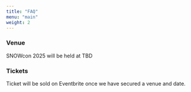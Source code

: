 ```yaml
---
title: "FAQ"
menu: "main"
weight: 2
---
```


### Venue
SNOWcon 2025 will be held at TBD

### Tickets
Ticket will be sold on Eventbrite once we have secured a venue and date. 
